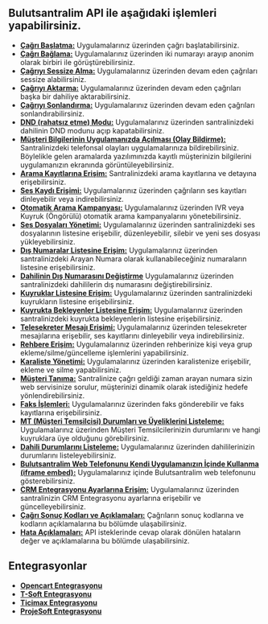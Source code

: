 **Bulutsantralim API ile aşağıdaki işlemleri yapabilirsiniz.**
----
* **[Çağrı Başlatma:](https://github.com/verimor/Bulutsantralim-API/blob/master/begin_call.md)** Uygulamalarınız üzerinden çağrı başlatabilirsiniz.
* **[Çağrı Bağlama:](https://github.com/verimor/Bulutsantralim-API/blob/master/bridge.md)** Uygulamalarınız üzerinden iki numarayı arayıp anonim olarak birbiri ile görüştürebilirsiniz.
* **[Çağrıyı Sessize Alma:](https://github.com/verimor/Bulutsantralim-API/blob/master/mute.md)** Uygulamalarınız üzerinden devam eden çağrıları sessize alabilirsiniz.
* **[Çağrıyı Aktarma:](https://github.com/verimor/Bulutsantralim-API/blob/master/transfer.md)** Uygulamalarınız üzerinden devam eden çağrıları başka bir dahiliye aktarabilirsiniz.
* **[Çağrıyı Sonlandırma:](https://github.com/verimor/Bulutsantralim-API/blob/master/hangup_call.md)** Uygulamalarınız üzerinden devam eden çağrıları sonlandırabilirsiniz.
* **[DND (rahatsız etme) Modu:](https://github.com/verimor/Bulutsantralim-API/blob/master/dnd.md)** Uygulamalarınız üzerinden santralinizdeki dahilinin DND modunu açıp kapatabilirsiniz.
* **[Müşteri Bilgilerinin Uygulamanızda Açılması (Olay Bildirme):](https://github.com/verimor/Bulutsantralim-API/blob/master/report_event.md)** Santralinizdeki telefonsal olayları uygulamalarınıza bildirebilirsiniz. Böylelikle gelen aramalarda yazılımınızda kayıtlı müşterinizin bilgilerini uygulamanızın ekranında görüntüleyebilirsiniz.
* **[Arama Kayıtlarına Erişim:](https://github.com/verimor/Bulutsantralim-API/blob/master/cdrs.md)** Santralinizdeki arama kayıtlarına ve detayına erişebilirsiniz.
* **[Ses Kaydı Erişimi:](https://github.com/verimor/Bulutsantralim-API/blob/master/recording.md)** Uygulamalarınız üzerinden çağrıların ses kayıtları dinleyebilir veya indirebilirsiniz.
* **[Otomatik Arama Kampanyası:](https://github.com/verimor/Bulutsantralim-API/blob/master/ivr_campaigns.md)** Uygulamalarınız üzerinden IVR veya Kuyruk (Öngörülü) otomatik arama kampanyalarını yönetebilirsiniz.
* **[Ses Dosyaları Yönetimi:](https://github.com/verimor/Bulutsantralim-API/blob/master/announcements.md)** Uygulamalarınız üzerinden santralinizdeki ses dosyalarının listesine erişebilir, düzenleyebilir, silebir ve yeni ses dosyası yükleyebilirsiniz.
* **[Dış Numaralar Listesine Erişim:](https://github.com/verimor/Bulutsantralim-API/blob/master/caller_ids.md)** Uygulamalarınız üzerinden santralinizdeki Arayan Numara olarak kullanabileceğiniz numaraların listesine erişebilirsiniz.
* **[Dahilinin Dış Numarasını Değiştirme](https://github.com/verimor/Bulutsantralim-API/blob/master/user_caller_id.md)** Uygulamalarınız üzerinden santralinizdeki dahililerin dış numarasını değiştirebilirsiniz.
* **[Kuyruklar Listesine Erişim:](https://github.com/verimor/Bulutsantralim-API/blob/master/queues.md#kuyruklar-li%CC%87stesi%CC%87ne-eri%CC%87%C5%9Fi%CC%87m)** Uygulamalarınız üzerinden santralinizdeki kuyrukların listesine erişebilirsiniz.
* **[Kuyrukta Bekleyenler Listesine Erişim:](https://github.com/verimor/Bulutsantralim-API/blob/master/queues.md#kuyrukta-bekleyenler-li%CC%87stesi%CC%87ne-eri%CC%87%C5%9Fi%CC%87m)** Uygulamalarınız üzerinden santralinizdeki kuyrukta bekleyenlerin listesine erişebilirsiniz.
* **[Telesekreter Mesajı Erişimi:](https://github.com/verimor/Bulutsantralim-API/blob/master/voicemails.md)** Uygulamalarınız üzerinden telesekreter mesajılarına erişebilir, ses kayıtlarını dinleyebilir veya indirebilirsiniz.
* **[Rehbere Erişim:](https://github.com/verimor/Bulutsantralim-API/blob/master/phonebook.md)** Uygulamalarınız üzerinden rehberinize kişi veya grup ekleme/silme/güncelleme işlemlerini yapabilirsiniz.
* **[Karaliste Yönetimi:](https://github.com/verimor/Bulutsantralim-API/blob/master/blocked_numbers.md)** Uygulamalarınız üzerinden karalistenize erişebilir, ekleme ve silme yapabilirsiniz.
* **[Müşteri Tanıma:](https://github.com/verimor/Bulutsantralim-API/blob/master/advisory_webhook.md)** Santralinize çağrı geldiği zaman arayan numara sizin web servisinize sorulur, müşterinizi dinamik olarak istediğiniz hedefe yönlendirebilirsiniz.
* **[Faks İşlemleri:](https://github.com/verimor/Bulutsantralim-API/blob/master/faxes.md)** Uygulamalarınız üzerinden faks gönderebilir ve faks kayıtlarına erişebilirsiniz.
* **[MT (Müşteri Temsilcisi) Durumları ve Üyeliklerini Listeleme:](https://github.com/verimor/Bulutsantralim-API/blob/master/agent_status.md)** Uygulamalarınız üzerinden Müşteri Temsilcilerinizin durumlarını ve hangi kuyruklara üye olduğunu görebilirsiniz.
* **[Dahili Durumlarını Listeleme:](https://github.com/verimor/Bulutsantralim-API/blob/master/user_status.md)** Uygulamalarınız üzerinden dahililerinizin durumlarını listeleyebilirsiniz.
* **[Bulutsantralim Web Telefonunu Kendi Uygulamanızın İçinde Kullanma (iframe embed):](https://github.com/verimor/Bulutsantralim-API/blob/master/webphone_iframe.md)** Uygulamalarınız içinde Bulutsantralim web telefonunu gösterebilirsiniz.
* **[CRM Entegrasyonu Ayarlarına Erişim:](https://github.com/verimor/Bulutsantralim-API/blob/master/crm_integrations.md)** Uygulamalarınız üzerinden santralinizin CRM Entegrasyonu ayarlarına erişebilir ve güncelleyebilirsiniz.
* **[Çağrı Sonuç Kodları ve Açıklamaları:](https://github.com/verimor/Bulutsantralim-API/blob/master/cagri-sonuc-kodlari.md)** Çağrıların sonuç kodlarına ve kodların açıklamalarına bu bölümde ulaşabilirsiniz.
* **[Hata Açıklamaları:](https://github.com/verimor/Bulutsantralim-API/blob/master/errors.md)** API isteklerinde cevap olarak dönülen hataların değer ve açıklamalarına bu bölümde ulaşabilirsiniz.



**Entegrasyonlar**
----
* **[Opencart Entegrasyonu](https://github.com/verimor/Bulutsantralim-API/tree/master/integrations/opencart)**
* **[T-Soft Entegrasyonu](https://github.com/verimor/Bulutsantralim-API/tree/master/integrations/tsoft)**
* **[Ticimax Entegrasyonu](https://github.com/verimor/Bulutsantralim-API/tree/master/integrations/ticimax)**
* **[ProjeSoft Entegrasyonu](https://github.com/verimor/Bulutsantralim-API/tree/master/integrations/projesoft)**
